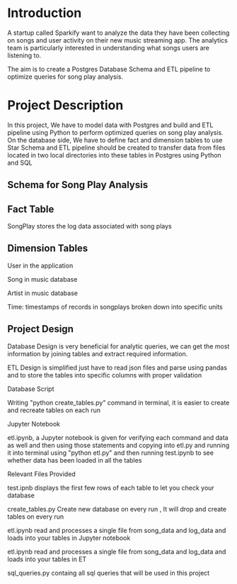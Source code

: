 # Introduction

A startup called Sparkify want to analyze the data they have been collecting on songs and user activity on their new music streaming app. The analytics team is particularly interested in understanding what songs users are listening to.

The aim is to create a Postgres Database Schema and ETL pipeline to optimize queries for song play analysis.

# Project Description

In this project, We have to model data with Postgres and build and ETL pipeline using Python to perform optimized queries on song play analysis. On the database side, We have to define fact and dimension tables to use Star Schema and ETL pipeline should be created to transfer data from files located in two local directories into these tables in Postgres using Python and SQL

## Schema for Song Play Analysis

## Fact Table

SongPlay stores the log data associated with song plays

## Dimension Tables

User in the application

Song in music database

Artist in music database

Time: timestamps of records in songplays broken down into specific units

## Project Design

Database Design is very beneficial for analytic queries, we can get the most information by joining tables and extract required information.

ETL Design is simplified just have to read json files and parse using pandas and to store the tables into specific columns with proper validation

Database Script

Writing "python create_tables.py" command in terminal, it is easier to create and recreate tables on each run

Jupyter Notebook

etl.ipynb, a Jupyter notebook is given for verifying each command and data as well and then using those statements and copying into etl.py and running it into terminal using "python etl.py" and then running test.ipynb to see whether data has been loaded in all the tables

Relevant Files Provided

test.ipnb displays the first few rows of each table to let you check your database

create_tables.py Create new database on every run , It will drop and create tables on every run

etl.ipynb read and processes a single file from song_data and log_data and loads into your tables in Jupyter notebook

etl.ipynb read and processes a single file from song_data and log_data and loads into your tables in ET

sql_queries.py containg all sql queries that will be used in this project